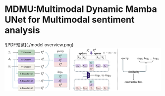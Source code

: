 # MDMU:Multimodal Dynamic Mamba UNet for Multimodal sentiment analysis
![PDF预览](./model overview.png)  <!-- 单页 -->
![PDF预览](./MMC.png)  <!-- 单页 -->
